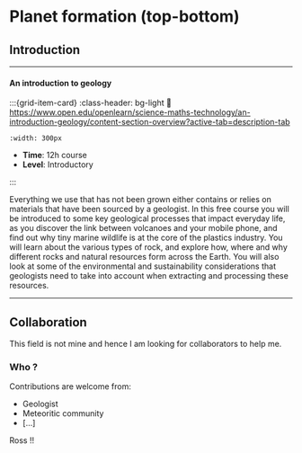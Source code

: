 # Planet formation (top-bottom)

## Introduction

***

<h4><strong>An introduction to geology </strong></h4>

<article id="P1">

<div id="subdiv1-3">    


    

:::{grid-item-card}
:class-header: bg-light
:link: https://www.open.edu/openlearn/science-maths-technology/an-introduction-geology/content-section-overview?active-tab=description-tab

```{figure} ../../Docs/Open_Learn_Images/Introduction_to_geology.jpg
:width: 300px
```
    
- **Time**: 12h course 
- **Level**: Introductory  

    
:::
    
</div>    
    
<div id="subdiv2-3">

Everything we use that has not been grown either contains or relies on materials that have been sourced by a geologist. In this free course you will be introduced to some key geological processes that impact everyday life, as you discover the link between volcanoes and your mobile phone, and find out why tiny marine wildlife is at the core of the plastics industry. You will learn about the various types of rock, and explore how, where and why different rocks and natural resources form across the Earth. You will also look at some of the environmental and sustainability considerations that geologists need to take into account when extracting and processing these resources.
</div>
    

    
</article>


***

## Collaboration

This field is not mine and hence I am looking for collaborators to help me.

### Who ?

Contributions are welcome from:
- Geologist
- Meteoritic community
- [...]

Ross !!

